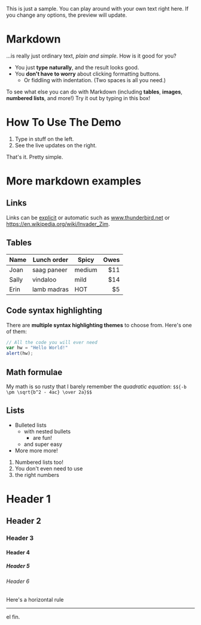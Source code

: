 This is just a sample. You can play around with your own text right here.
If you change any options, the preview will update.

# Markdown

...is really just ordinary text, *plain and simple*. How is it good for you?

- You just **type naturally**, and the result looks good.
- You **don't have to worry** about clicking formatting buttons.
    - Or fiddling with indentation. (Two spaces is all you need.)

To see what else you can do with Markdown (including **tables**, **images**,
**numbered lists**, and more!) Try it out by typing in this box!

[1]: https://github.com/adam-p/markdown-here/wiki/Markdown-Here-Cheatsheet

# How To Use The Demo

1. Type in stuff on the left.
2. See the live updates on the right.

That's it.  Pretty simple.

# More markdown examples

## Links

Links can be [explicit](https://www.thunderbird.net) or automatic such
as www.thunderbird.net or https://en.wikipedia.org/wiki/Invader_Zim.

## Tables

| Name  | Lunch order | Spicy  | Owes |
|-------|-------------|--------|-----:|
| Joan  | saag paneer | medium |  $11 |
| Sally | vindaloo    | mild   |  $14 |
| Erin  | lamb madras | HOT    |   $5 |

## Code syntax highlighting

There are **multiple syntax highlighting themes** to choose from. Here's one of them:

```javascript
// All the code you will ever need
var hw = "Hello World!"
alert(hw);
```

## Math formulae

My math is so rusty that I barely remember the _quadratic equation_:
`$${-b \pm \sqrt{b^2 - 4ac} \over 2a}$$`

## Lists

* Bulleted lists
  * with nested bullets
    * are fun!
  * and super easy
* More more more!

1. Numbered lists too!
1. You don't even need to use
1. the right numbers

# Header 1
## Header 2
### Header 3
#### Header 4
##### Header 5
###### Header 6

Here's a horizontal rule

---

el fin.

